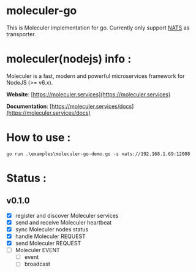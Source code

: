 # moleculer-go
This is Moleculer implementation for go. Currently only support [NATS](http://nats.io) as transporter.


# moleculer(nodejs) info :
Moleculer is a fast, modern and powerful microservices framework for NodeJS (>= v6.x).

**Website**: [https://moleculer.services](https://moleculer.services)

**Documentation**: [https://moleculer.services/docs](https://moleculer.services/docs)

# How to use :

```
go run .\examples\moleculer-go-demo.go -s nats://192.168.1.69:12008
```

# Status :

## v0.1.0
- [x] register and discover Moleculer services 
- [x] send and receive Moleculer heartbeat 
- [x] sync Moleculer nodes status
- [x] handle Moleculer REQUEST 
- [x] send Moleculer REQUEST 
- [ ] Moleculer EVENT
  - [ ] event
  - [ ] broadcast
